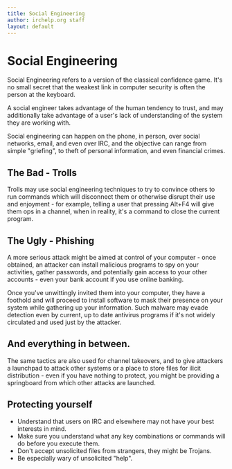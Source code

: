 ```yaml
---
title: Social Engineering
author: irchelp.org staff
layout: default
---
```


# Social Engineering

Social Engineering refers to a version of the classical confidence game. It's no small secret that the weakest link in computer security is often the person at the keyboard.

A social engineer takes advantage of the human tendency to trust, and may additionally take advantage of a user's lack of understanding of the system they are working with.

Social engineering can happen on the phone, in person, over social networks, email, and even over IRC, and the objective can range from simple "griefing", to theft of personal information, and even financial crimes.

## The Bad - Trolls

Trolls may use social engineering techniques to try to convince others to run commands which will disconnect them or otherwise disrupt their use and enjoyment - for example, telling a user that pressing Alt+F4 will give them ops in a channel, when in reality, it's a command to close the current program.

## The Ugly - Phishing

A more serious attack might be aimed at control of your computer - once obtained, an attacker can install malicious programs to spy on your activities, gather passwords, and potentially gain access to your other accounts - even your bank account if you use online banking.

Once you've unwittingly invited them into your computer, they have a foothold and will proceed to install software to mask their presence on your system while gathering up your information. Such malware may evade detection even by current, up to date antivirus programs if it's not widely circulated and used just by the attacker.

## And everything in between.

The same tactics are also used for channel takeovers, and to give attackers a launchpad to attack other systems or a place to store files for ilicit distribution - even if you have nothing to protect, you might be providing a springboard from which other attacks are launched.

## Protecting yourself

* Understand that users on IRC and elsewhere may not have your best interests in mind.
* Make sure you understand what any key combinations or commands will do before you execute them.
* Don't accept unsolicited files from strangers, they might be Trojans.
* Be especially wary of unsolicited "help".
